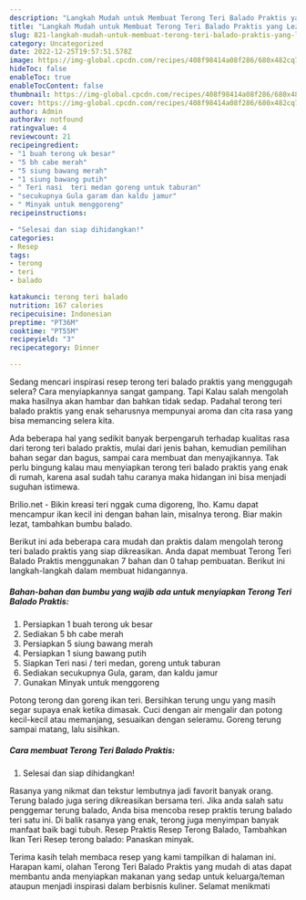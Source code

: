```yaml
---
description: "Langkah Mudah untuk Membuat Terong Teri Balado Praktis yang Lezat"
title: "Langkah Mudah untuk Membuat Terong Teri Balado Praktis yang Lezat"
slug: 821-langkah-mudah-untuk-membuat-terong-teri-balado-praktis-yang-lezat
category: Uncategorized
date: 2022-12-25T19:57:51.578Z
image: https://img-global.cpcdn.com/recipes/408f98414a08f286/680x482cq70/terong-teri-balado-praktis-foto-resep-utama.jpg
hideToc: false
enableToc: true
enableTocContent: false
thumbnail: https://img-global.cpcdn.com/recipes/408f98414a08f286/680x482cq70/terong-teri-balado-praktis-foto-resep-utama.jpg
cover: https://img-global.cpcdn.com/recipes/408f98414a08f286/680x482cq70/terong-teri-balado-praktis-foto-resep-utama.jpg
author: Admin
authorAv: notfound
ratingvalue: 4
reviewcount: 21
recipeingredient:
- "1 buah terong uk besar"
- "5 bh cabe merah"
- "5 siung bawang merah"
- "1 siung bawang putih"
- " Teri nasi  teri medan goreng untuk taburan"
- "secukupnya Gula garam dan kaldu jamur"
- " Minyak untuk menggoreng"
recipeinstructions:

- "Selesai dan siap dihidangkan!"
categories:
- Resep
tags:
- terong
- teri
- balado

katakunci: terong teri balado 
nutrition: 167 calories
recipecuisine: Indonesian
preptime: "PT36M"
cooktime: "PT55M"
recipeyield: "3"
recipecategory: Dinner

---
```



Sedang mencari inspirasi resep terong teri balado praktis yang menggugah selera? Cara menyiapkannya sangat gampang. Tapi Kalau salah mengolah maka hasilnya akan hambar dan bahkan tidak sedap. Padahal terong teri balado praktis yang enak seharusnya mempunyai aroma dan cita rasa yang bisa memancing selera kita.


Ada beberapa hal yang sedikit banyak berpengaruh terhadap kualitas rasa dari terong teri balado praktis, mulai dari jenis bahan, kemudian pemilihan bahan segar dan bagus, sampai cara membuat dan menyajikannya. Tak perlu bingung kalau mau menyiapkan terong teri balado praktis yang enak di rumah, karena asal sudah tahu caranya maka hidangan ini bisa menjadi suguhan istimewa.

Brilio.net - Bikin kreasi teri nggak cuma digoreng, lho. Kamu dapat mencampur ikan kecil ini dengan bahan lain, misalnya terong. Biar makin lezat, tambahkan bumbu balado.


Berikut ini ada beberapa cara mudah dan praktis dalam mengolah terong teri balado praktis yang siap dikreasikan. Anda dapat membuat Terong Teri Balado Praktis menggunakan 7 bahan dan 0 tahap pembuatan. Berikut ini langkah-langkah dalam membuat hidangannya.

<!--inarticleads1-->

##### Bahan-bahan dan bumbu yang wajib ada untuk menyiapkan Terong Teri Balado Praktis:

1. Persiapkan 1 buah terong uk besar
1. Sediakan 5 bh cabe merah
1. Persiapkan 5 siung bawang merah
1. Persiapkan 1 siung bawang putih
1. Siapkan  Teri nasi / teri medan, goreng untuk taburan
1. Sediakan secukupnya Gula, garam, dan kaldu jamur
1. Gunakan  Minyak untuk menggoreng


Potong terong dan goreng ikan teri. Bersihkan terung ungu yang masih segar supaya enak ketika dimasak. Cuci dengan air mengalir dan potong kecil-kecil atau memanjang, sesuaikan dengan seleramu. Goreng terung sampai matang, lalu sisihkan. 

<!--inarticleads2-->

##### Cara membuat Terong Teri Balado Praktis:


1. Selesai dan siap dihidangkan!

Rasanya yang nikmat dan tekstur lembutnya jadi favorit banyak orang. Terung balado juga sering dikreasikan bersama teri. Jika anda salah satu penggemar terung balado, Anda bisa mencoba resep praktis terung balado teri satu ini. Di balik rasanya yang enak, terong juga menyimpan banyak manfaat baik bagi tubuh. Resep Praktis Resep Terong Balado, Tambahkan Ikan Teri Resep terong balado: Panaskan minyak. 

Terima kasih telah membaca resep yang kami tampilkan di halaman ini. Harapan kami, olahan Terong Teri Balado Praktis yang mudah di atas dapat membantu anda menyiapkan makanan yang sedap untuk keluarga/teman ataupun menjadi inspirasi dalam berbisnis kuliner. Selamat menikmati
